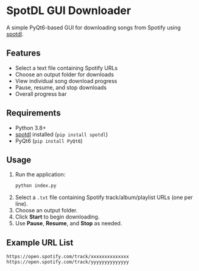 # SpotDL GUI Downloader

A simple PyQt6-based GUI for downloading songs from Spotify using [spotdl](https://github.com/spotDL/spotify-downloader).

## Features

- Select a text file containing Spotify URLs
- Choose an output folder for downloads
- View individual song download progress
- Pause, resume, and stop downloads
- Overall progress bar

## Requirements

- Python 3.8+
- [spotdl](https://github.com/spotDL/spotify-downloader) installed (`pip install spotdl`)
- PyQt6 (`pip install PyQt6`)

## Usage

1. Run the application:
    ```sh
    python index.py
    ```
2. Select a `.txt` file containing Spotify track/album/playlist URLs (one per line).
3. Choose an output folder.
4. Click **Start** to begin downloading.
5. Use **Pause**, **Resume**, and **Stop** as needed.

## Example URL List

```
https://open.spotify.com/track/xxxxxxxxxxxxxx
https://open.spotify.com/track/yyyyyyyyyyyyyy
```

##